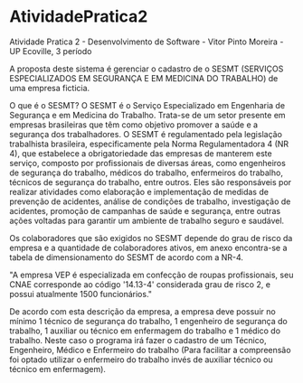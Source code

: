# AtividadePratica2
Atividade Pratica 2 - Desenvolvimento de Software - Vitor Pinto Moreira - UP Ecoville, 3 período

A proposta deste sistema é gerenciar o cadastro de o SESMT (SERVIÇOS ESPECIALIZADOS EM SEGURANÇA
E EM MEDICINA DO TRABALHO) de uma empresa ficticia.

O que é o SESMT?
O SESMT é o Serviço Especializado em Engenharia de Segurança e em Medicina do Trabalho. Trata-se de um setor presente em empresas brasileiras que têm como objetivo promover a saúde e a segurança dos trabalhadores. O SESMT é regulamentado pela legislação trabalhista brasileira, especificamente pela Norma Regulamentadora 4 (NR 4), que estabelece a obrigatoriedade das empresas de manterem este serviço, composto por profissionais de diversas áreas, como engenheiros de segurança do trabalho, médicos do trabalho, enfermeiros do trabalho, técnicos de segurança do trabalho, entre outros. Eles são responsáveis por realizar atividades como elaboração e implementação de medidas de prevenção de acidentes, análise de condições de trabalho, investigação de acidentes, promoção de campanhas de saúde e segurança, entre outras ações voltadas para garantir um ambiente de trabalho seguro e saudável.

Os colaboradores que são exigidos no SESMT depende do grau de risco da empresa e a quantidade de colaboradores ativos, em anexo encontra-se a tabela de dimensionamento do SESMT de acordo com a NR-4.

"A empresa VEP é especializada em confecção de roupas profissionais, seu CNAE corresponde ao código '14.13-4' considerada grau de risco 2, e possui atualmente 1500 funcionários."

De acordo com esta descrição da empresa, a empresa deve possuir no mínimo 1 técnico de segurança do trabalho, 1 engenheiro de segurança do trabalho, 1 auxiliar ou técnico em enfermagem do trabalho e 1 médico do trabalho.
Neste caso o programa irá fazer o cadastro de um Técnico, Engenheiro, Médico e Enfermeiro do trabalho (Para facilitar a compreensão foi optado utilizar o enfermeiro do trabalho invés de auxiliar técnico ou técnico em enfermagem).